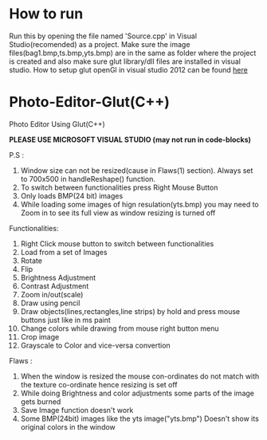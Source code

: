 # How to run

Run this by opening the file named 'Source.cpp' in Visual Studio(recomended) as a project. Make sure the image files(bag1.bmp,ts.bmp,yts.bmp) are in the same as folder where the project is created and also make sure glut library/dll files are installed in visual studio.
How to setup glut openGl in visual studio 2012 can be found [here](https://stackoverflow.com/a/20559229)

# Photo-Editor-Glut(C++)
Photo Editor Using Glut(C++)

<b> PLEASE USE MICROSOFT VISUAL STUDIO (may not run in code-blocks) </b>

P.S : 
1. Window size can not be resized(cause in Flaws(1) section). Always set to 700x500 in handleReshape() function.
2. To switch between functionalities press Right Mouse Button
3. Only loads BMP(24 bit) images
4. While loading some images of hign resulation(yts.bmp) you may need to Zoom in to see its full view as window resizing is turned off

Functionalities:
1. Right Click mouse button to switch between functionalities
2. Load from a set of Images
3. Rotate
4. Flip
5. Brightness Adjustment
6. Contrast Adjustment
7. Zoom in/out(scale)
8. Draw using pencil
7. Draw objects(lines,rectangles,line strips) by hold and press mouse buttons just like in ms paint
8. Change colors while drawing from mouse right button menu
9. Crop image
10. Grayscale to Color and vice-versa convertion

Flaws :
1. When the window is resized the mouse con-ordinates do not match with the texture co-ordinate hence resizing is set off
2. While doing Brightness and color adjustments some parts of the image gets burned
3. Save Image function doesn't work
4. Some BMP(24bit) images like the yts image("yts.bmp") Doesn't show its original colors in the window
